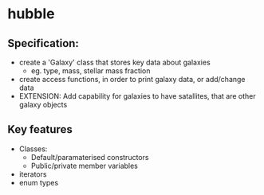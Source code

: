 # hubble

## Specification:
  - create a 'Galaxy' class that stores key data about galaxies
    - eg. type, mass, stellar mass fraction
  - create access functions, in order to print galaxy data, or add/change data
  - EXTENSION: Add capability for galaxies to have satallites, that are other galaxy objects

## Key features
  - Classes:
    - Default/paramaterised constructors
    - Public/private member variables
  - iterators
  - enum types
